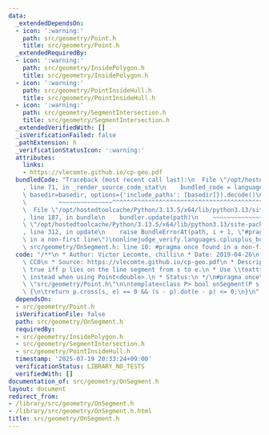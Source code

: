 ```yaml
---
data:
  _extendedDependsOn:
  - icon: ':warning:'
    path: src/geometry/Point.h
    title: src/geometry/Point.h
  _extendedRequiredBy:
  - icon: ':warning:'
    path: src/geometry/InsidePolygon.h
    title: src/geometry/InsidePolygon.h
  - icon: ':warning:'
    path: src/geometry/PointInsideHull.h
    title: src/geometry/PointInsideHull.h
  - icon: ':warning:'
    path: src/geometry/SegmentIntersection.h
    title: src/geometry/SegmentIntersection.h
  _extendedVerifiedWith: []
  _isVerificationFailed: false
  _pathExtension: h
  _verificationStatusIcon: ':warning:'
  attributes:
    links:
    - https://vlecomte.github.io/cp-geo.pdf
  bundledCode: "Traceback (most recent call last):\n  File \"/opt/hostedtoolcache/Python/3.13.5/x64/lib/python3.13/site-packages/onlinejudge_verify/documentation/build.py\"\
    , line 71, in _render_source_code_stat\n    bundled_code = language.bundle(stat.path,\
    \ basedir=basedir, options={'include_paths': [basedir]}).decode()\n          \
    \         ~~~~~~~~~~~~~~~^^^^^^^^^^^^^^^^^^^^^^^^^^^^^^^^^^^^^^^^^^^^^^^^^^^^^^^^^^^^^^^^^^\n\
    \  File \"/opt/hostedtoolcache/Python/3.13.5/x64/lib/python3.13/site-packages/onlinejudge_verify/languages/cplusplus.py\"\
    , line 187, in bundle\n    bundler.update(path)\n    ~~~~~~~~~~~~~~^^^^^^\n  File\
    \ \"/opt/hostedtoolcache/Python/3.13.5/x64/lib/python3.13/site-packages/onlinejudge_verify/languages/cplusplus_bundle.py\"\
    , line 312, in update\n    raise BundleErrorAt(path, i + 1, \"#pragma once found\
    \ in a non-first line\")\nonlinejudge_verify.languages.cplusplus_bundle.BundleErrorAt:\
    \ src/geometry/OnSegment.h: line 10: #pragma once found in a non-first line\n"
  code: "/**\n * Author: Victor Lecomte, chilli\n * Date: 2019-04-26\n * License:\
    \ CC0\n * Source: https://vlecomte.github.io/cp-geo.pdf\n * Description: Returns\
    \ true iff p lies on the line segment from s to e.\n * Use \\texttt{(segDist(s,e,p)<=epsilon)}\
    \ instead when using Point<double>.\n * Status:\n */\n#pragma once\n\n#include\
    \ \"src/geometry/Point.h\"\n\ntemplate<class P> bool onSegment(P s, P e, P p)\
    \ {\n\treturn p.cross(s, e) == 0 && (s - p).dot(e - p) <= 0;\n}\n"
  dependsOn:
  - src/geometry/Point.h
  isVerificationFile: false
  path: src/geometry/OnSegment.h
  requiredBy:
  - src/geometry/InsidePolygon.h
  - src/geometry/SegmentIntersection.h
  - src/geometry/PointInsideHull.h
  timestamp: '2025-07-19 20:33:24+09:00'
  verificationStatus: LIBRARY_NO_TESTS
  verifiedWith: []
documentation_of: src/geometry/OnSegment.h
layout: document
redirect_from:
- /library/src/geometry/OnSegment.h
- /library/src/geometry/OnSegment.h.html
title: src/geometry/OnSegment.h
---
```

